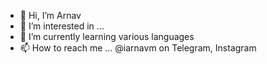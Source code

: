 - 👋 Hi, I’m Arnav
- 👀 I’m interested in ...
- 🌱 I’m currently learning various languages
- 📫 How to reach me ... @iarnavm on Telegram, Instagram

<!---
Iarnavm/Iarnavm is a ✨ special ✨ repository because its `README.md` (this file) appears on your GitHub profile.
You can click the Preview link to take a look at your changes.
--->
